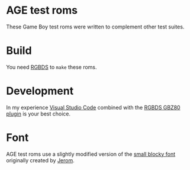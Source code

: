 # AGE test roms

These Game Boy test roms were written to complement other test suites.

# Build

You need [RGBDS](https://rgbds.gbdev.io) to `make` these roms.

# Development

In my experience [Visual Studio Code](https://code.visualstudio.com)
combined with the [RGBDS GBZ80 plugin](https://github.com/DonaldHays/rgbds-vscode)
is your best choice.

# Font

AGE test roms use a slightly modified version of the
[small blocky font](https://opengameart.org/content/small-blocky-font)
originally created by [Jerom](https://opengameart.org/users/jerom).
